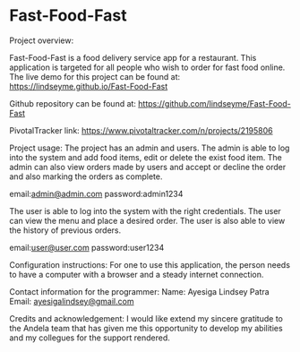 # Fast-Food-Fast

Project overview:

Fast-Food-Fast is a food delivery service app for a restaurant. This application is targeted
for all people who wish to order for fast food online.
The live demo for this project can be found at: 
https://lindseyme.github.io/Fast-Food-Fast

Github repository can be found at:
https://github.com/lindseyme/Fast-Food-Fast

PivotalTracker link: https://www.pivotaltracker.com/n/projects/2195806




Project usage:
The project has an admin and users.
The admin is able to log into the system and add food items, edit or delete the exist food item.
The admin can also view orders made by users and accept or decline the order and also marking the orders as complete.
<!--admin login credentials-->
email:admin@admin.com
password:admin1234

The user is able to log into the system with the right credentials. 
The user can view the menu and place a desired order. The user is also able to view the history of previous orders.
<!--user login credentials-->
email:user@user.com
password:user1234

Configuration instructions:
For one to use this application, the person needs to have a computer with a browser and a steady internet connection.

Contact information for the programmer:
Name: Ayesiga Lindsey Patra
Email: ayesigalindsey@gmail.com

Credits and acknowledgement:
I would like extend my sincere gratitude to the Andela team that has given me this opportunity to 
develop my abilities and my collegues for the support rendered.
